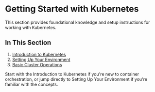 # Getting Started with Kubernetes

This section provides foundational knowledge and setup instructions for working with Kubernetes.

## In This Section

1. [Introduction to Kubernetes](introduction-to-kubernetes.md)
2. [Setting Up Your Environment](setting-up-your-environment.md)
3. [Basic Cluster Operations](basic-cluster-operations.md)

Start with the Introduction to Kubernetes if you're new to container orchestration, or jump directly to Setting Up Your Environment if you're familiar with the concepts.